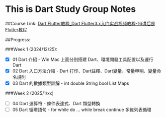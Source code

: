 # This is Dart Study Group Notes 

##Course Link: 
[Dart Flutter教程_Dart Flutter3.x入门实战视频教程-16讲后是Flutter教程](https://www.bilibili.com/video/BV1S4411E7LY/?spm_id_from=333.337.search-card.all.click&vd_source=feb0e2b9eaf6e44eee2d9caa2c30a61e)

##Progress:

###Week 1 (2024/12/25): 
- [x] 01 Dart 介紹 - Win Mac 上面分別搭建 Dart、環境開發工具配置以及運行 Dart
- [x] 02 Dart 入口方法介紹 - Dart 打印、Dart註釋、Dart變量、常量申明、變量命名規則
- [x] 03 Dart 的數據類型詳解 - int double String bool List Maps

###Week 2 (2025/1/xx)
- [ ] 04 Dart 運算符 - 條件表達式、Dart 類型轉換
- [ ] 05 Dart 循環語句 - for while do ... while break continue 多維列表循環
